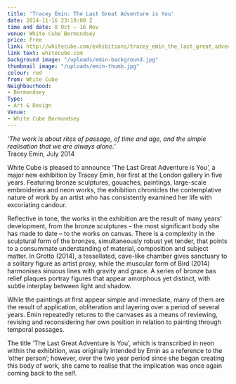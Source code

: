 ```yaml
---
title: 'Tracey Emin: The Last Great Adventure is You'
date: 2014-11-16 23:19:00 Z
time and date: 8 Oct – 16 Nov
venue: White Cube Bermondsey
price: Free
link: http://whitecube.com/exhibitions/tracey_emin_the_last_great_adventure_is_you_bermondsey_2014/
link text: whitecube.com
background image: "/uploads/emin-background.jpg"
thumbnail image: "/uploads/emin-thumb.jpg"
colour: red
from: White Cube
Neighbourhood:
- Bermondsey
Type:
- Art & Design
Venue:
- White Cube Bermondsey
---
```


*‘The work is about rites of passage, of time and age, and the simple realisation that we are always alone.’*
<br>Tracey Emin, July 2014

White Cube is pleased to announce ‘The Last Great Adventure is You’, a major new exhibition by Tracey Emin, her first at the London gallery in five years. Featuring bronze sculptures, gouaches, paintings, large-scale embroideries and neon works, the exhibition chronicles the contemplative nature of work by an artist who has consistently examined her life with excoriating candour.

Reflective in tone, the works in the exhibition are the result of many years’ development, from the bronze sculptures – the most significant body she has made to date – to the works on canvas. There is a complexity in the sculptural form of the bronzes, simultaneously robust yet tender, that points to a consummate understanding of material, composition and subject matter. In Grotto (2014), a tessellated, cave-like chamber gives sanctuary to a solitary figure as artist proxy, while the muscular form of Bird (2014) harmonises sinuous lines with gravity and grace. A series of bronze bas relief plaques portray figures that appear amorphous yet distinct, with subtle interplay between light and shadow.

While the paintings at first appear simple and immediate, many of them are the result of application, obliteration and layering over a period of several years. Emin repeatedly returns to the canvases as a means of reviewing, revising and reconsidering her own position in relation to painting through temporal passages.

The title ‘The Last Great Adventure is You’, which is transcribed in neon within the exhibition, was originally intended by Emin as a reference to the ‘other person’; however, over the two year period since she began creating this body of work, she came to realise that the implication was once again coming back to the self.
